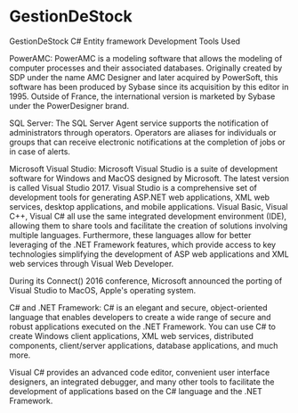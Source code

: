 # GestionDeStock
GestionDeStock C# Entity framework
Development Tools Used

PowerAMC:
PowerAMC is a modeling software that allows the modeling of computer processes and their associated databases. Originally created by SDP under the name AMC Designer and later acquired by PowerSoft, this software has been produced by Sybase since its acquisition by this editor in 1995. Outside of France, the international version is marketed by Sybase under the PowerDesigner brand.

SQL Server:
The SQL Server Agent service supports the notification of administrators through operators. Operators are aliases for individuals or groups that can receive electronic notifications at the completion of jobs or in case of alerts.

Microsoft Visual Studio:
Microsoft Visual Studio is a suite of development software for Windows and MacOS designed by Microsoft. The latest version is called Visual Studio 2017. Visual Studio is a comprehensive set of development tools for generating ASP.NET web applications, XML web services, desktop applications, and mobile applications. Visual Basic, Visual C++, Visual C# all use the same integrated development environment (IDE), allowing them to share tools and facilitate the creation of solutions involving multiple languages. Furthermore, these languages allow for better leveraging of the .NET Framework features, which provide access to key technologies simplifying the development of ASP web applications and XML web services through Visual Web Developer.

During its Connect() 2016 conference, Microsoft announced the porting of Visual Studio to MacOS, Apple's operating system.

C# and .NET Framework:
C# is an elegant and secure, object-oriented language that enables developers to create a wide range of secure and robust applications executed on the .NET Framework. You can use C# to create Windows client applications, XML web services, distributed components, client/server applications, database applications, and much more.

Visual C# provides an advanced code editor, convenient user interface designers, an integrated debugger, and many other tools to facilitate the development of applications based on the C# language and the .NET Framework.






